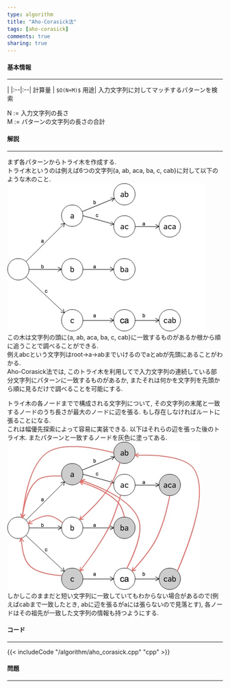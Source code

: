 ```yaml
---
type: algorithm
title: "Aho-Corasick法"
tags: [aho-corasick]
comments: true
sharing: true
---
```

  
#### 基本情報
  
***
 |
|:--|:--|
計算量 | `$O(N+M)$`
用途| 入力文字列に対してマッチするパターンを検索  
  
N := 入力文字列の長さ  
M := パターンの文字列の長さの合計  

  
#### 解説

***

まず各パターンからトライ木を作成する.    
トライ木というのは例えば6つの文字列{a, ab, aca, ba, c, cab}に対して以下のような木のこと.  
![trie_tree](/images/trie_tree.jpg)  
この木は文字列の頭に{a, ab, aca, ba, c, cab}に一致するものがあるか根から順に追うことで調べることができる.  
例えabcという文字列はroot->a->abまでいけるのでaとabが先頭にあることがわかる.  
Aho-Corasick法では, このトライ木を利用してで入力文字列の連続している部分文字列にパターンに一致するものがあるか, またそれは何かを文字列を先頭から順に見るだけで調べることを可能にする.  
  
トライ木の各ノードまでで構成される文字列について, その文字列の末尾と一致するノードのうち長さが最大のノードに辺を張る. もし存在しなければルートに張ることになる.  
これは幅優先探索によって容易に実装できる. 以下はそれらの辺を張った後のトライ木. またパターンと一致するノードを灰色に塗ってある.  
![suffix_link](/images/suffix_link.jpg)  
しかしこのままだと短い文字列に一致していてもわからない場合があるので(例えばcabまで一致したとき, abに辺を張るがaには張らないので見落とす), 各ノードはその祖先が一致した文字列の情報も持つようにする.  


#### コード

***

{{< includeCode "/algorithm/aho_corasick.cpp" "cpp" >}}



#### 問題

***  

